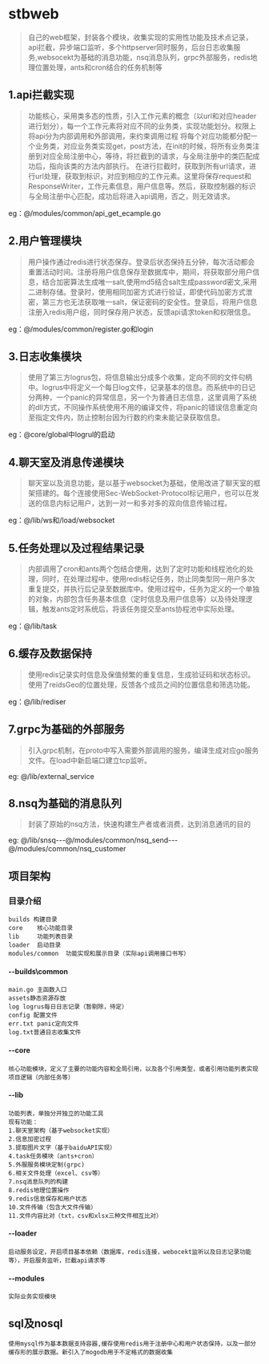 # stbweb
>自己的web框架，封装各个模块，收集实现的实用性功能及技术点记录，api拦截，异步端口监听，多个httpserver同时服务，后台日志收集服务,websocekt为基础的消息功能，nsq消息队列，grpc外部服务，redis地理位置处理，ants和cron结合的任务机制等

## 1.api拦截实现
>功能核心，采用类多态的性质，引入工作元素的概念（以url和对应header进行划分），每一个工作元素将对应不同的业务类，实现功能划分。权限上将api分为内部调用和外部调用，来约束调用过程
将每个对应功能都分配一个业务类，对应业务类实现get，post方法，在init的时候，将所有业务类注册到对应全局注册中心，等待，将拦截到的请求，与全局注册中的类匹配成功后，指向该类的方法内部执行。
在进行拦截时，获取到所有url请求，进行url处理，获取到标识，对应到相应的工作元素。这里将保存request和ResponseWriter，工作元素信息，用户信息等。然后，获取控制器的标识与全局注册中心匹配，成功后将进入api调用，否之，则无效请求。

eg：@/modules/common/api_get_ecample.go  

## 2.用户管理模块
>用户操作通过redis进行状态保存。登录后状态保持五分钟，每次活动都会重置活动时间。注册将用户信息保存至数据库中，期间，将获取部分用户信息，结合加密算法生成唯一salt,使用md5结合salt生成password密文,采用二进制存储。登录时，使用相同加密方式进行验证，即使代码加密方式泄密，第三方也无法获取唯一salt，保证密码的安全性。登录后，将用户信息注册入redis用户组，同时保存用户状态，反馈api请求token和权限信息。  

eg：@/modules/common/register.go和login  

## 3.日志收集模块
>使用了第三方logrus包，将信息输出分成多个收集，定向不同的文件句柄中。logrus中将定义一个每日log文件，记录基本的信息。而系统中的日记分两种，一个panic的异常信息，另一个为普通日志信息，这里调用了系统的dll方式，不同操作系统使用不用的编译文件，将panic的错误信息重定向至指定文件内，防止控制台因为行数的约束未能记录获取信息。

eg：@core/global中logrul的启动  

## 4.聊天室及消息传递模块
>聊天室以及消息功能，是以基于websocket为基础，使用改进了聊天室的框架搭建的。每个连接使用Sec-WebSocket-Protocol标记用户，也可以在发送的信息内标记用户，达到一对一和多对多的双向信息传输过程。  

eg：@/lib/ws和/load/websocket 

## 5.任务处理以及过程结果记录
>内部调用了cron和ants两个包结合使用，达到了定时功能和线程池化的处理，同时，在处理过程中，使用redis标记任务，防止同类型同一用户多次重复提交，并执行后记录至数据库中。使用过程中，任务为定义的一个单独的对象，内部包含任务基本信息（定时信息及用户信息等）以及待处理逻辑，触发ants定时系统后，将该任务提交至ants协程池中实际处理。

eg：@/lib/task

## 6.缓存及数据保持
>使用redis记录实时信息及保值频繁的重复信息，生成验证码和状态标识。使用了reidsGeo的位置处理，反馈各个成员之间的位置信息和筛选功能。

eg：@/lib/rediser

## 7.grpc为基础的外部服务
>引入grpc机制，在proto中写入需要外部调用的服务，编译生成对应go服务文件。在load中新启端口建立tcp监听。  

eg: @/lib/external_service

## 8.nsq为基础的消息队列
>封装了原始的nsq方法，快速构建生产者或者消费，达到消息通讯的目的  

eg: @/lib/snsq---@/modules/common/nsq_send---@/modules/common/nsq_customer

## 项目架构
### 目录介绍
    builds 构建目录
    core    核心功能目录
    lib     功能列表目录
    loader  启动目录
    modules/common  功能实现和展示目录（实际api调用接口书写）
#### --builds\common  
    main.go 主函数入口  
    assets静态资源存放  
    log logrus每日日志记录（暂剔除，待定）  
    config 配置文件  
    err.txt panic定向文件  
    log.txt普通日志收集文件  
#### --core  
    核心功能模块，定义了主要的功能内容和全局引用，以及各个引用类型，或者引用功能列表实现项目逻辑（内部任务等）  
#### --lib  
    功能列表，单独分开独立的功能工具  
    现有功能：  
    1.聊天室架构（基于websocket实现）  
    2.信息加密过程  
    3.提取图片文字（基于baiduAPI实现）  
    4.task任务模块（ants+cron）
    5.外服服务模块定制(grpc)
    6.相关文件处理（excel、csv等）
    7.nsq消息队列的构建
    8.redis地理位置操作
    9.redis信息保存和用户状态
    10.文件传输（包含大文件传输）
    11.文件内容比对（txt，csv和xlsx三种文件相互比对）
#### --loader  
    启动服务设定，开启项目基本依赖（数据库，redis连接，webocekt监听以及日志记录功能等），开启服务监听，拦截api请求等  
#### --modules  
    实际业务实现模块  

## sql及nosql  
    使用mysql作为基本数据支持容器,缓存使用redis用于注册中心和用户状态保持，以及一部分缓存形的展示数据。新引入了mogodb用于不定格式的数据收集
